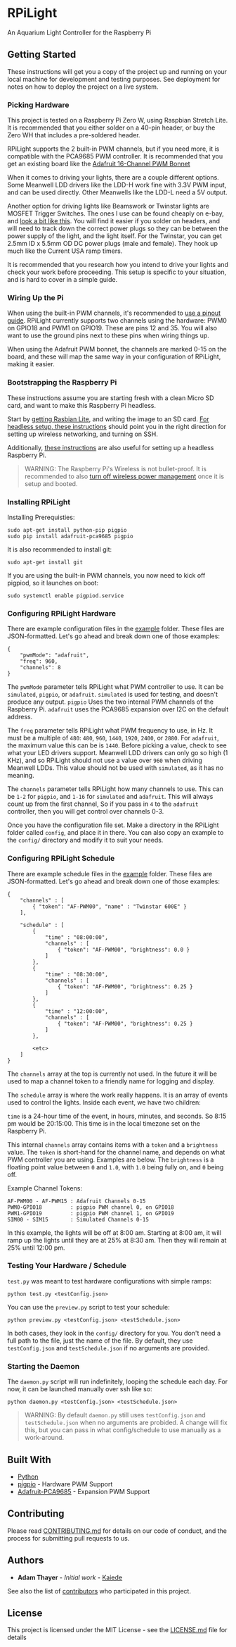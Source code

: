 # RPiLight

An Aquarium Light Controller for the Raspberry Pi

## Getting Started

These instructions will get you a copy of the project up and running on your local machine for development and testing purposes. See deployment for notes on how to deploy the project on a live system.

### Picking Hardware

This project is tested on a Raspberry Pi Zero W, using Raspbian Stretch Lite. It is recommended that you either solder on a 40-pin header, or buy the Zero WH that includes a pre-soldered header. 

RPiLight supports the 2 built-in PWM channels, but if you need more, it is compatible with the PCA9685 PWM controller. It is recommended that you get an existing board like the [Adafruit 16-Channel PWM Bonnet](https://www.raspberrypi.org/documentation/configuration/wireless/headless.md)

When it comes to driving your lights, there are a couple different options. Some Meanwell LDD drivers like the LDD-H work fine with 3.3V PWM input, and can be used directly. Other Meanwells like the LDD-L need a 5V output. 

Another option for driving lights like Beamswork or Twinstar lights are MOSFET Trigger Switches. The ones I use can be found cheaply on e-bay, and [look a bit like this](examples/mosfet_trigger_switch.jpg). You will find it easier if you solder on headers, and will need to track down the correct power plugs so they can be between the power supply of the light, and the light itself. For the Twinstar, you can get 2.5mm ID x 5.5mm OD DC power plugs (male and female). They hook up much like the Current USA ramp timers. 

It is recommended that you research how you intend to drive your lights and check your work before proceeding. This setup is specific to your situation, and is hard to cover in a simple guide.

### Wiring Up the Pi

When using the built-in PWM channels, it's recommended to [use a pinout guide](https://pinout.xyz). RPiLight currently supports two channels using the hardware: PWM0 on GPIO18 and PWM1 on GPIO19. These are pins 12 and 35. You will also want to use the ground pins next to these pins when wiring things up. 

When using the Adafruit PWM bonnet, the channels are marked 0-15 on the board, and these will map the same way in your configuration of RPiLight, making it easier. 

### Bootstrapping the Raspberry Pi

These instructions assume you are starting fresh with a clean Micro SD card, and want to make this Raspberry Pi headless. 

Start by [getting Rasbian Lite](https://www.raspberrypi.org/downloads/raspbian/), and writing the image to an SD card. [For headless setup, these instructions](https://www.raspberrypi.org/documentation/configuration/wireless/headless.md) should point you in the right direction for setting up wireless networking, and turning on SSH. 

Additionally, [these instructions](https://hackernoon.com/raspberry-pi-headless-install-462ccabd75d0) are also useful for setting up a headless Raspberry Pi.

> WARNING: The Raspberry Pi's Wireless is not bullet-proof. It is recommended to also [turn off wireless power management](https://tosbourn.com/stop-wireless-turning-off-raspberry-pi/) once it is setup and booted.

### Installing RPiLight

Installing Prerequisties:
```
sudo apt-get install python-pip pigpio
sudo pip install adafruit-pca9685 pigpio
```

It is also recommended to install git:
```
sudo apt-get install git
```

If you are using the built-in PWM channels, you now need to kick off pigpiod, so it launches on boot:
```
sudo systemctl enable pigpiod.service
```

### Configuring RPiLight Hardware

There are example configuration files in the [example](examples) folder. These files are JSON-formatted. Let's go ahead and break down one of those examples:

```
{
	"pwmMode": "adafruit",
	"freq": 960,
	"channels": 8
}
```

The `pwmMode` parameter tells RPiLight what PWM controller to use. It can be `simulated`, `pigpio`, or `adafruit`. `simulated` is used for testing, and doesn't produce any output. `pigpio` Uses the two internal PWM channels of the Raspberry Pi. `adafruit` uses the PCA9685 expansion over I2C on the default address.

The `freq` parameter tells RPiLight what PWM frequency to use, in Hz. It must be a multiple of `480`: `480`, `960`, `1440`, `1920`, `2400`, or `2880`. For `adafruit`, the maximum value this can be is `1440`. Before picking a value, check to see what your LED drivers support. Meanwell LDD drivers can only go so high (1 KHz), and so RPiLight should not use a value over `960` when driving Meanwell LDDs. This value should not be used with `simulated`, as it has no meaning.

The `channels` parameter tells RPiLight how many channels to use. This can be `1-2` for `pigpio`, and `1-16` for `simulated` and `adafruit`. This will always count up from the first channel, So if you pass in `4` to the `adafruit` controller, then you will get control over channels 0-3. 

Once you have the configuration file set. Make a directory in the RPiLight folder called `config`, and place it in there. You can also copy an example to the `config/` directory and modify it to suit your needs.

### Configuring RPiLight Schedule

There are example schedule files in the [example](examples) folder. These files are JSON-formatted. Let's go ahead and break down one of those examples:

```
{
	"channels" : [
		{ "token": "AF-PWM00", "name" : "Twinstar 600E" }
	],

	"schedule" : [
		{
			"time" : "08:00:00",
			"channels" : [
				{ "token": "AF-PWM00", "brightness": 0.0 }
			]
		},
		{
			"time" : "08:30:00",
			"channels" : [
				{ "token": "AF-PWM00", "brightness": 0.25 }
			]
		},
		{
			"time" : "12:00:00",
			"channels" : [
				{ "token": "AF-PWM00", "brightness": 0.25 }
			]
		},

		<etc>
	]
}
```

The `channels` array at the top is currently not used. In the future it will be used to map a channel token to a friendly name for logging and display.

The `schedule` array is where the work really happens. It is an array of events used to control the lights. Inside each event, we have two children:

`time` is a 24-hour time of the event, in hours, minutes, and seconds. So 8:15 pm would be 20:15:00. This time is in the local timezone set on the Raspberry Pi. 

This internal `channels` array contains items with a `token` and a `brightness` value. The `token` is short-hand for the channel name, and depends on what PWM controller you are using. Examples are below. The `brightness` is a floating point value between `0` and `1.0`, with `1.0` being fully on, and `0` being off. 

Example Channel Tokens:
```
AF-PWM00 - AF-PWM15 : Adafruit Channels 0-15
PWM0-GPIO18 		: pigpio PWM channel 0, on GPIO18
PWM1-GPIO19 		: pigpio PWM channel 1, on GPIO19
SIM00 - SIM15		: Simulated Channels 0-15
```

In this example, the lights will be off at 8:00 am. Starting at 8:00 am, it will ramp up the lights until they are at 25% at 8:30 am. Then they will remain at 25% until 12:00 pm. 

### Testing Your Hardware / Schedule

`test.py` was meant to test hardware configurations with simple ramps:

```
python test.py <testConfig.json>
```

You can use the `preview.py` script to test your schedule:

```
python preview.py <testConfig.json> <testSchedule.json>
```

In both cases, they look in the `config/` directory for you. You don't need a full path to the file, just the name of the file. By default, they use `testConfig.json` and `testSchedule.json` if no arguments are provided. 

### Starting the Daemon

The `daemon.py` script will run indefinitely, looping the schedule each day. For now, it can be launched manually over ssh like so:

```
python daemon.py <testConfig.json> <testSchedule.json>
```

> WARNING: By default `daemon.py` still uses `testConfig.json` and `testSchedule.json` when no arguments are probided. A change will fix this, but you can pass in what config/schedule to use manually as a work-around.

## Built With

* [Python](https://www.python.org)
* [pigpio](http://abyz.me.uk/rpi/pigpio/) - Hardware PWM Support
* [Adafruit-PCA9685](https://github.com/adafruit/Adafruit_Python_PCA9685) - Expansion PWM Support

## Contributing

Please read [CONTRIBUTING.md](CONTRIBUTING.md) for details on our code of conduct, and the process for submitting pull requests to us.

## Authors

* **Adam Thayer** - *Initial work* - [Kaiede](https://github.com/Kaiede)

See also the list of [contributors](https://github.com/Kaiede/RPiLight/contributors) who participated in this project.

## License

This project is licensed under the MIT License - see the [LICENSE.md](LICENSE.md) file for details
